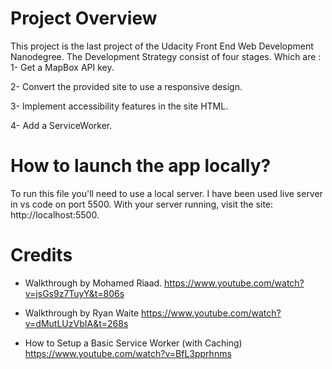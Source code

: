 # Project Overview
This project is the last project of the Udacity Front End Web Development Nanodegree. The Development Strategy consist of four stages. Which are :
1- Get a MapBox API key.

2- Convert the provided site to use a responsive design.

3- Implement accessibility features in the site HTML.

4- Add a ServiceWorker.

# How to launch the app locally?
To run this file you'll need to use a local server. I have been used live server in vs code on port 5500. With your server running, visit the site: http://localhost:5500.

# Credits
 - Walkthrough by Mohamed Riaad.
https://www.youtube.com/watch?v=jsGs9z7TuyY&t=806s

- Walkthrough by Ryan Waite
https://www.youtube.com/watch?v=dMutLUzVbIA&t=268s

- How to Setup a Basic Service Worker (with Caching)
https://www.youtube.com/watch?v=BfL3pprhnms
